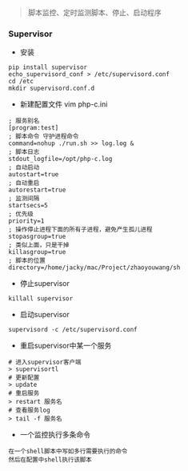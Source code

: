 > 脚本监控、定时监测脚本、停止、启动程序

### Supervisor
* 安装

````
pip install supervisor
echo_supervisord_conf > /etc/supervisord.conf
cd /etc
mkdir supervisord.conf.d
````

* 新建配置文件 vim php-c.ini

````
; 服务别名
[program:test]
; 脚本命令 守护进程命令
command=nohup ./run.sh >> log.log &
; 脚本日志
stdout_logfile=/opt/php-c.log
; 自动启动
autostart=true
; 自动重启
autorestart=true
; 监测间隔
startsecs=5
; 优先级
priority=1
; 操作停止进程下面的所有子进程，避免产生孤儿进程
stopasgroup=true
; 类似上面，只是干掉
killasgroup=true
; 脚本的位置
directory=/home/jacky/mac/Project/zhaoyouwang/sh
````

* 停止supervisor

````
killall supervisor
````

* 启动supervisor

````
supervisord -c /etc/supervisord.conf
````
* 重启supervisor中某一个服务

````
# 进入supervisor客户端
> supervisortl
# 更新配置
> update
# 重启服务
> restart 服务名
# 查看服务log
> tail -f 服务名
````



<delete>

* 一个监控执行多条命令

````
在一个shell脚本中写如多行需要执行的命令
然后在配置中shell执行该脚本
````
</delete>